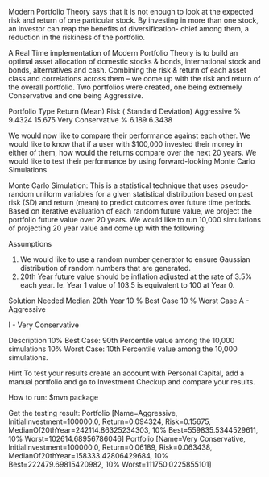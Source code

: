 
Modern Portfolio Theory says that it is not enough to look at the expected risk and return of one particular stock. By investing in more than one stock, an investor can reap the benefits of diversification- chief among them, a reduction in the riskiness of the portfolio.
 
A Real Time implementation of Modern Portfolio Theory is to build an optimal asset allocation of domestic stocks & bonds, international stock and bonds, alternatives and cash. Combining the risk & return of each asset class and correlations across them – we come up with the risk and return of the overall portfolio.  Two portfolios were created, one being extremely Conservative and one being Aggressive.
 
Portfolio Type                Return (Mean)                Risk ( Standard Deviation)
Aggressive                      % 9.4324                         15.675
Very Conservative               % 6.189                           6.3438
 
We would now like to compare their performance against each other. We would like to know that if a user with $100,000 invested their money in either of them, how would the returns compare over the next 20 years. We would like to test their performance by using forward-looking Monte Carlo Simulations.
 
Monte Carlo Simulation:
This is a statistical technique that uses pseudo-random uniform variables for a given statistical distribution based on past risk (SD) and return (mean) to predict outcomes over future time periods. Based on iterative evaluation of each random future value, we project the portfolio future value over 20 years. We would like to run 10,000 simulations of projecting 20 year value and come up with the following:
 
Assumptions
1. We would like to use a random number generator to ensure Gaussian distribution of random numbers that are generated.
2. 20th Year future value should be inflation adjusted at the rate of 3.5% each year. Ie. Year 1 value of 103.5 is equivalent to 100        at Year 0.

Solution Needed
                             Median 20th Year        10 % Best Case          10 % Worst Case
A - Aggressive 

I - Very Conservative
 

Description
10% Best Case:   90th Percentile value among the 10,000 simulations
10% Worst Case:  10th Percentile value among the 10,000 simulations.
 
Hint
To test your results create an account with Personal Capital, add a manual portfolio and go to Investment Checkup and compare your results.  

How to run:
$mvn package

Get the testing result:
Portfolio [Name=Aggressive, InitialInvestment=100000.0, Return=0.094324, Risk=0.15675, MedianOf20thYear=242114.86325234303, 10% Best=559835.5344529611, 10% Worst=102614.68956786046]
Portfolio [Name=Very Conservative, InitialInvestment=100000.0, Return=0.06189, Risk=0.063438, MedianOf20thYear=158333.42806429684, 10% Best=222479.69815420982, 10% Worst=111750.0225855101]
